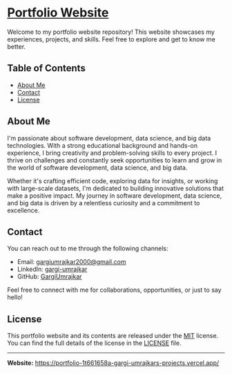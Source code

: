 # [Portfolio Website](https://portfolio-1t661658a-gargi-umrajkars-projects.vercel.app/)

Welcome to my portfolio website repository! This website showcases my experiences, projects, and skills. Feel free to explore and get to know me better.

## Table of Contents

- [About Me](#about-me)
- [Contact](#contact)
- [License](#license)

## About Me

I'm passionate about software development, data science, and big data technologies. With a strong educational background and hands-on experience, I bring creativity and problem-solving skills to every project. I thrive on challenges and constantly seek opportunities to learn and grow in the world of software development, data science, and big data.

Whether it's crafting efficient code, exploring data for insights, or working with large-scale datasets, I'm dedicated to building innovative solutions that make a positive impact. My journey in software development, data science, and big data is driven by a relentless curiosity and a commitment to excellence.

## Contact

You can reach out to me through the following channels:

- Email: [gargiumrajkar2000@gmail.com](mailto:gargiumrajkar2000@gmail.com)
- LinkedIn: [gargi-umrajkar](https://www.linkedin.com/in/gargi-umrajkar/)
- GitHub: [GargiUmrajkar](https://github.com/GargiUmrajkar)

Feel free to connect with me for collaborations, opportunities, or just to say hello!

## License

This portfolio website and its contents are released under the [MIT](https://github.com/git/git-scm.com/blob/main/MIT-LICENSE.txt) license. You can find the full details of the license in the [LICENSE](LICENSE) file.

---

**Website:** https://portfolio-1t661658a-gargi-umrajkars-projects.vercel.app/
